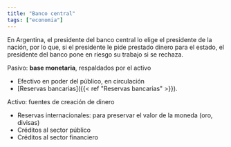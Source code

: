 ```yaml
---
title: "Banco central"
tags: ["economia"]
---
```

En Argentina, el presidente del banco central lo elige el presidente de la nación, por lo que, si el presidente le pide prestado dinero para el estado, el presidente del banco pone en riesgo su trabajo si se rechaza.

Pasivo: **base monetaria**, respaldados por el activo
- Efectivo en poder del público, en circulación
- [Reservas bancarias]({{< ref "Reservas bancarias" >}}).

Activo: fuentes de creación de dinero
- Reservas internacionales: para preservar el valor de la moneda (oro, divisas)
- Créditos al sector público
- Créditos al sector financiero
